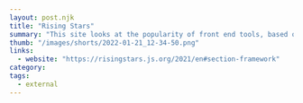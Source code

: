 ```yaml
---
layout: post.njk
title: "Rising Stars"
summary: "This site looks at the popularity of front end tools, based on their GitHub stars and ranks them as. Some pretty interesting results. Although React is sitting at number one, Vue, which is split into two repos, is technically bigger. But the shocker is that Svelte has officially blown past Angular in popularity. Sorry Google."
thumb: "/images/shorts/2022-01-21_12-34-50.png"
links:
  - website: "https://risingstars.js.org/2021/en#section-framework"
category:
tags:
  - external
---
```


